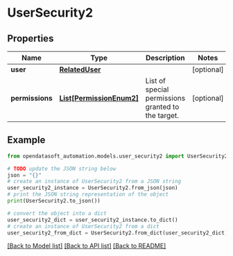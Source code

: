 # UserSecurity2


## Properties

Name | Type | Description | Notes
------------ | ------------- | ------------- | -------------
**user** | [**RelatedUser**](RelatedUser.md) |  | [optional] 
**permissions** | [**List[PermissionEnum2]**](PermissionEnum2.md) | List of special permissions granted to the target. | [optional] 

## Example

```python
from opendatasoft_automation.models.user_security2 import UserSecurity2

# TODO update the JSON string below
json = "{}"
# create an instance of UserSecurity2 from a JSON string
user_security2_instance = UserSecurity2.from_json(json)
# print the JSON string representation of the object
print(UserSecurity2.to_json())

# convert the object into a dict
user_security2_dict = user_security2_instance.to_dict()
# create an instance of UserSecurity2 from a dict
user_security2_from_dict = UserSecurity2.from_dict(user_security2_dict)
```
[[Back to Model list]](../README.md#documentation-for-models) [[Back to API list]](../README.md#documentation-for-api-endpoints) [[Back to README]](../README.md)


